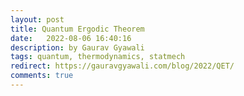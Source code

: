 ```yaml
---
layout: post
title: Quantum Ergodic Theorem
date:   2022-08-06 16:40:16
description: by Gaurav Gyawali
tags: quantum, thermodynamics, statmech
redirect: https://gauravgyawali.com/blog/2022/QET/
comments: true
---
```

